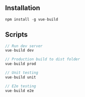 ## Installation
```javascript
npm install -g vue-build
```

## Scripts
```javascript
// Run dev server
vue-build dev

// Production build to dist folder
vue-build prod

// Unit testing
vue-build unit

// E2e testing
vue-build e2e
